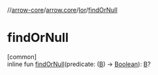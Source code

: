 //[arrow-core](../../../index.md)/[arrow.core](../index.md)/[Ior](index.md)/[findOrNull](find-or-null.md)

# findOrNull

[common]\
inline fun [findOrNull](find-or-null.md)(predicate: ([B](index.md)) -&gt; [Boolean](https://kotlinlang.org/api/latest/jvm/stdlib/kotlin/-boolean/index.html)): [B](index.md)?
